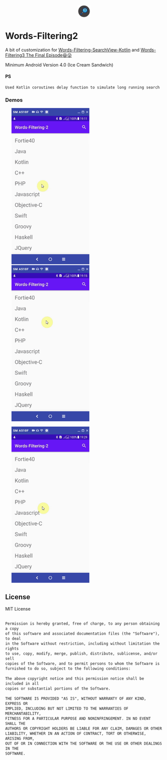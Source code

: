 <p align="center"><img 
	src="demo/logo.png" 
	alt="Logo" width="40px" height="40px" /></p>
  
# Words-Filtering2
A bit of customization for [Words-Filtering-SearchView-Kotlin](https://github.com/fortie40/Words-Filtering-SearchView-Kotlin) and [Words-Filtering3 The Final Episode:laughing::stuck_out_tongue_winking_eye:](https://github.com/fortie40/Words-Filtering3) 

Minimum Android Version 4.0 (Ice Cream Sandwich)

#### PS
	Used Kotlin coroutines delay function to simulate long running search

### Demos
<img 
	src="demo/demo1.gif" 
	alt="Demo" height="500px" hspace="20" />
<img 
	src="demo/demo2.gif" 
	alt="Demo" height="500px" hspace="20" />
	
<img 
	src="demo/demo3.gif" 
	alt="Demo" height="500px" hspace="20" />


## License

MIT License

```Copyright (c) 2020 fortie40

Permission is hereby granted, free of charge, to any person obtaining a copy
of this software and associated documentation files (the "Software"), to deal
in the Software without restriction, including without limitation the rights
to use, copy, modify, merge, publish, distribute, sublicense, and/or sell
copies of the Software, and to permit persons to whom the Software is
furnished to do so, subject to the following conditions:

The above copyright notice and this permission notice shall be included in all
copies or substantial portions of the Software.

THE SOFTWARE IS PROVIDED "AS IS", WITHOUT WARRANTY OF ANY KIND, EXPRESS OR
IMPLIED, INCLUDING BUT NOT LIMITED TO THE WARRANTIES OF MERCHANTABILITY,
FITNESS FOR A PARTICULAR PURPOSE AND NONINFRINGEMENT. IN NO EVENT SHALL THE
AUTHORS OR COPYRIGHT HOLDERS BE LIABLE FOR ANY CLAIM, DAMAGES OR OTHER
LIABILITY, WHETHER IN AN ACTION OF CONTRACT, TORT OR OTHERWISE, ARISING FROM,
OUT OF OR IN CONNECTION WITH THE SOFTWARE OR THE USE OR OTHER DEALINGS IN THE
SOFTWARE.
